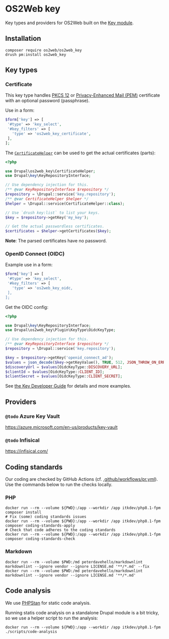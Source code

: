 # OS2Web key

Key types and providers for OS2Web built on the [Key module](https://www.drupal.org/project/key).

## Installation

``` shell
composer require os2web/os2web_key
drush pm:install os2web_key
```

## Key types

### Certificate

This key type handles [PKCS 12](https://en.wikipedia.org/wiki/PKCS_12) or [Privacy-Enhanced Mail
(PEM)](https://en.wikipedia.org/wiki/Privacy-Enhanced_Mail) certificate with an optional password (passphrase).

Use in a form:

``` php
$form['key'] => [
 '#type' => 'key_select',
 '#key_filters' => [
   'type' => 'os2web_key_certificate',
 ],
];
```

The [`CertificateHelper`](https://github.com/OS2web/os2web_key/blob/main/src/CertificateHelper.php) can be used to get
the actual certificates (parts):

``` php
<?php

use Drupal\os2web_key\CertificateHelper;
use Drupal\key\KeyRepositoryInterface;

// Use dependency injection for this.
/** @var KeyRepositoryInterface $repository */
$repository = \Drupal::service('key.repository');
/** @var CertificateHelper $helper */
$helper = \Drupal::service(CertificateHelper::class);

// Use `drush key:list` to list your keys.
$key = $repository->getKey('my_key');

// Get the actual passwordless certificates.
$certificates = $helper->getCertificates($key);
```

**Note**: The parsed certificates have no password.

### OpenID Connect (OIDC)

Example use in a form:

``` php
$form['key'] => [
 '#type' => 'key_select',
 '#key_filters' => [
   'type' => 'os2web_key_oidc,
 ],
];
```

Get the OIDC config:

``` php
<?php

use Drupal\key\KeyRepositoryInterface;
use Drupal\os2web_key\Plugin\KeyType\OidcKeyType;

// Use dependency injection for this.
/** @var KeyRepositoryInterface $repository */
$repository = \Drupal::service('key.repository');

$key = $repository->getKey('openid_connect_ad');
$values = json_decode($key->getKeyValue(), TRUE, 512, JSON_THROW_ON_ERROR);
$discoveryUrl = $values[OidcKeyType::DISCOVERY_URL];
$clientId = $values[OidcKeyType::CLIENT_ID];
$clientSecret = $values[OidcKeyType::CLIENT_SECRET];
```

See [the Key Developer Guide](https://www.drupal.org/docs/contributed-modules/key/developer-guide) for details and more
examples.

## Providers

### `@todo` Azure Key Vault

<https://azure.microsoft.com/en-us/products/key-vault>

### `@todo` Infisical

<https://infisical.com/>

## Coding standards

Our coding are checked by GitHub Actions (cf. [.github/workflows/pr.yml](.github/workflows/pr.yml)). Use the commands
below to run the checks locally.

### PHP

```shell
docker run --rm --volume ${PWD}:/app --workdir /app itkdev/php8.1-fpm composer install
# Fix (some) coding standards issues
docker run --rm --volume ${PWD}:/app --workdir /app itkdev/php8.1-fpm composer coding-standards-apply
# Check that code adheres to the coding standards
docker run --rm --volume ${PWD}:/app --workdir /app itkdev/php8.1-fpm composer coding-standards-check
```

### Markdown

```shell
docker run --rm --volume $PWD:/md peterdavehello/markdownlint markdownlint --ignore vendor --ignore LICENSE.md '**/*.md' --fix
docker run --rm --volume $PWD:/md peterdavehello/markdownlint markdownlint --ignore vendor --ignore LICENSE.md '**/*.md'
```

## Code analysis

We use [PHPStan](https://phpstan.org/) for static code analysis.

Running statis code analysis on a standalone Drupal module is a bit tricky, so we use a helper script to run the
analysis:

```shell
docker run --rm --volume ${PWD}:/app --workdir /app itkdev/php8.1-fpm ./scripts/code-analysis
```
